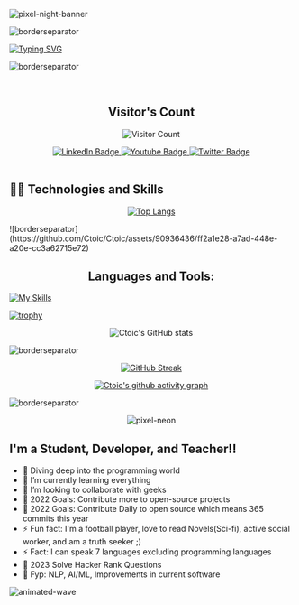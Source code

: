 






![pixel-night-banner](https://github.com/Ctoic/Ctoic/assets/90936436/fab74104-e85f-44fe-aa92-9eb7aba51e30)








![borderseparator](https://github.com/Ctoic/Ctoic/assets/90936436/b0885c98-6e49-4365-93f1-fd2fcaed194c)






[![Typing SVG](https://readme-typing-svg.demolab.com?font=Fira+Code&size=30&pause=1000&center=true&width=435&lines=Hello+Geeks+!;I'm+Najam+Ali+Abbas+;Let's+Follow+EachOther;Sophomore;ComputerSCience;Student;Happy+Coding;I'm+a+Pythonista+)](https://git.io/typing-svg)

![borderseparator](https://github.com/Ctoic/Ctoic/assets/90936436/ff2a1e28-a7ad-448e-a20e-cc3a62715e72)

<br>
<div align="center">
  
<h2>Visitor's Count</h2>


![Visitor Count](https://profile-counter.glitch.me/{Ctoic}/count.svg) 

</div>
<div id="header" align="center">
<div id="badges">
  <a href="https://www.linkedin.com/in/najam-ali-abbas-614211216/">
    <img src="https://img.shields.io/badge/LinkedIn-blue?style=for-the-badge&logo=linkedin&logoColor=white" alt="LinkedIn Badge"/>
  </a>
  <a href="https://www.youtube.com/channel/UC4ZY1JKm3nuqX3XcCf9l0xQ/featured">
    <img src="https://img.shields.io/badge/YouTube-red?style=for-the-badge&logo=youtube&logoColor=white" alt="Youtube Badge"/>
  </a>
  <a href="https://twitter.com/Ct0ic">
    <img src="https://img.shields.io/badge/Twitter-blue?style=for-the-badge&logo=twitter&logoColor=white" alt="Twitter Badge"/>
  </a>
</div>
  </div>

<br>

<div>
  <h2>👨‍💻 Technologies and Skills </h2>





  <div align="center">



  

[![Top Langs](https://github-readme-stats.vercel.app/api/top-langs/?username=ctoic&layout=pie&bg_color=00000000)](https://github.com/ctoic/github-readme-stats)







  
  </div>
  ![borderseparator](https://github.com/Ctoic/Ctoic/assets/90936436/ff2a1e28-a7ad-448e-a20e-cc3a62715e72)



 <div align="center"> 
  <h2>Languages and Tools:</h2>
  </div>
  



 [![My Skills](https://skillicons.dev/icons?i=java,kotlin,nodejs,figma,python,bash,c,cs,cpp,css,html,discord,django,docker,eclipse,flask,git,github,idea,js,latex,linux,py,vim,vscodewordpress&theme=dark&perline=14)](https://skillicons.dev)




 </div>

 </div>
<div>




  

[![trophy](https://github-profile-trophy.vercel.app/?username=ctoic&theme=onedark)](https://github.com/ctoic/github-profile-trophy)






</div>

<div align="center">

![Ctoic's GitHub stats](https://github-readme-stats.vercel.app/api?username=ctoic&show_icons=true&theme=radical) 



</div>

  
  ![borderseparator](https://github.com/Ctoic/Ctoic/assets/90936436/ff2a1e28-a7ad-448e-a20e-cc3a62715e72)
  
  <div align="center">

  
  

[![GitHub Streak](https://streak-stats.demolab.com/?user=ctoic&theme=radical)](https://git.io/streak-stats)

  
  
  
  
  </div>
  <div align="center">




    
  [![Ctoic's github activity graph](https://github-readme-activity-graph.vercel.app/graph?username=ctoic&theme=rogue)](https://github.com/ctoic/github-readme-activity-graph)





</div>




 
 ![borderseparator](https://github.com/Ctoic/Ctoic/assets/90936436/ff2a1e28-a7ad-448e-a20e-cc3a62715e72)
  
  

 
<div align="center">
  
![pixel-neon](https://github.com/Ctoic/Ctoic/assets/90936436/8f9b03ab-7642-48d9-a75e-f2f3778dd4da)

</div>


## I'm a Student, Developer, and Teacher!!

- 🔭 Diving deep into the programming world
- 🌱 I’m currently learning everything 
- 👯 I’m looking to collaborate with geeks 
- 🥅 2022 Goals: Contribute more to open-source projects
- 🥅 2022 Goals: Contribute Daily to open source which means 365 commits this year
- ⚡ Fun fact: I'm a football player, love to read Novels(Sci-fi), active social worker, and am a truth seeker ;)
- ⚡ Fact: I can speak 7 languages excluding programming languages 
- 🥅 2023 Solve Hacker Rank Questions 
- 🤔 Fyp: NLP, AI/ML, Improvements in current software
  

  

![animated-wave](https://github.com/Ctoic/Ctoic/assets/90936436/f12da875-8704-4e89-80f8-31c42713adec)
